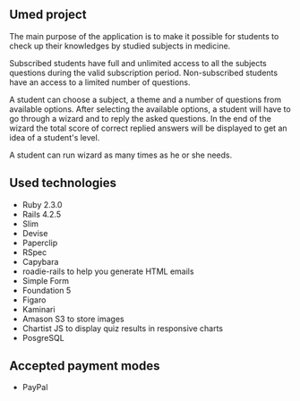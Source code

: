 ## Umed project

The main purpose of the application is to make it possible for students to check up their knowledges by studied subjects in medicine.

Subscribed students have full and unlimited access to all the subjects questions during the valid subscription period.
Non-subscribed students have an access to a limited number of questions.

A student can choose a subject, a theme and a number of questions from available options.
After selecting the available options, a student will have to go through a wizard and to reply the asked questions.
In the end of the wizard the total score of correct replied answers will be displayed to get an idea of a student's level.

A student can run wizard as many times as he or she needs.

## Used technologies

* Ruby 2.3.0
* Rails 4.2.5
* Slim
* Devise
* Paperclip
* RSpec
* Capybara
* roadie-rails to help you generate HTML emails
* Simple Form
* Foundation 5
* Figaro
* Kaminari
* Amason S3 to store images
* Chartist JS to display quiz results in responsive charts
* PosgreSQL


## Accepted payment modes

* PayPal
